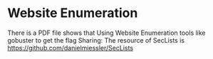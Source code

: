 # Website Enumeration

There is a PDF file shows that Using Website Enumeration tools like gobuster to get the flag
Sharing: The resource of SecLists is https://github.com/danielmiessler/SecLists

